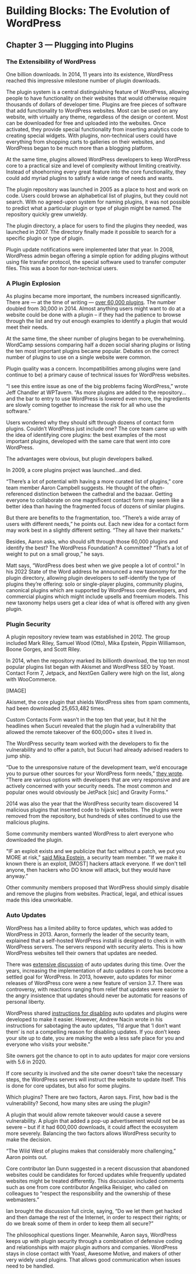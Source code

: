 # Building Blocks: The Evolution of WordPress 
## Chapter 3 — Plugging into Plugins

### The Extensibility of WordPress
One billion downloads. In 2014, 11 years into its existence, WordPress reached this impressive milestone number of plugin downloads. 

The plugin system is a central distinguishing feature of WordPress, allowing people to have functionality on their websites that would otherwise require thousands of dollars of developer time. Plugins are free pieces of software that add functionality to WordPress websites. Most can be used on any website, with virtually any theme, regardless of the design or content. Most can be downloaded for free and uploaded into the websites. Once activated, they provide special functionality from inserting analytics code to creating special widgets. With plugins, non-technical users could have everything from shopping carts to galleries on their websites, and WordPress began to be much more than a blogging platform.

At the same time, plugins allowed WordPress developers to keep WordPress core to a practical size and level of complexity without limiting creativity. Instead of shoehorning every great feature into the core functionality, they could add myriad plugins to satisfy a wide range of needs and wants.

The plugin repository was launched in 2005 as a place to host and work on code. Users could browse an alphabetical list of plugins, but they could not search. With no agreed-upon system for naming plugins, it was not possible to predict what a particular plugin or type of plugin might be named. The repository quickly grew unwieldy.

The plugin directory, a place for users to find the plugins they needed, was launched in 2007. The directory finally made it possible to search for a specific plugin or type of plugin.

Plugin update notifications were implemented later that year. In 2008, WordPress admin began offering a simple option for adding plugins without using file transfer protocol, the special software used to transfer computer files. This was a boon for non-technical users. 

### A Plugin Explosion
As plugins became more important, the numbers increased significantly. There are — at the time of writing —  [over 60,000 plugins](https://wordpress.org/plugins/). The number doubled from 30,000 in 2014. Almost anything users might want to do at a website could be done with a plugin – if they had the patience to browse through the list and try out enough examples to identify a plugin that would meet their needs. 

At the same time, the sheer number of plugins began to be overwhelming. WordCamp sessions comparing half a dozen social sharing plugins or listing the ten most important plugins became popular. Debates on the correct number of plugins to use on a single website were common. 

Plugin quality was a concern. Incompatibilities among plugins were (and continue to be) a primary cause of technical issues for WordPress websites.

“I see this entire issue as one of the big problems facing WordPress,” wrote Jeff Chandler at WPTavern. “As more plugins are added to the repository…and the bar to entry to use WordPress is lowered even more, the ingredients are slowly coming together to increase the risk for all who use the software.”

Users wondered why they should sift through dozens of contact form plugins. Couldn’t WordPress just include one? The core team came up with the idea of identifying core plugins: the best examples of the most important plugins, developed with the same care that went into core WordPress.

The advantages were obvious, but plugin developers balked.

In 2009, a core plugins project was launched…and died.

“There’s a lot of potential with having a more curated list of plugins,” core team member Aaron Campbell suggests. He thought of the often-referenced distinction between the cathedral and the bazaar. Getting everyone to collaborate on one magnificent contact form may seem like a better idea than having the fragmented focus of dozens of similar plugins. 

But there are benefits to the fragmentation, too. “There’s a wide array of users with different needs,” he points out. Each new idea for a contact form may work best in a slightly different setting. “They all have their markets.”

Besides, Aaron asks, who should sift through those 60,000 plugins and identify the best? The WordPress Foundation? A committee? “That’s a lot of weight to put on a small group,” he says. 

Matt says, “WordPress does best when we give people a lot of control.” In his 2022 State of the Word address he announced a new taxonomy for the plugin directory, allowing plugin developers to self-identify the type of plugins they’re offering: solo or single-player plugins, community plugins, canonical plugins which are supported by WordPress core developers, and commercial plugins which might include upsells and freemium models. This new taxonomy helps users get a clear idea of what is offered with any given plugin. 

### Plugin Security

A plugin repository review team was established in 2012. The group included Mark Riley, Samuel Wood (Otto), Mika Epstein, Pippin Williamson, Boone Gorges, and Scott Riley.

In 2014, when the repository marked its billionth download, the top ten most popular plugins list began with Akismet and WordPress SEO by Yoast. Contact Form 7, Jetpack, and NextGen Gallery were high on the list, along with WooCommerce. 

[IMAGE]

Akismet, the core plugin that shields WordPress sites from spam comments, had been downloaded 25,653,482 times. 

Custom Contacts Form wasn’t in the top ten that year, but it hit the headlines when Sucuri revealed that the plugin had a vulnerability that allowed the remote takeover of the 600,000+ sites it lived in. 

The WordPress security team worked with the developers to fix the vulnerability and to offer a patch, but Sucuri had already advised readers to jump ship. 

“Due to the unresponsive nature of the development team, we’d encourage you to pursue other sources for your WordPress form needs,” [they wrote](https://blog.sucuri.net/2014/08/database-takeover-in-custom-contact-forms.html). “There are various options with developers that are very responsive and are actively concerned with your security needs. The most common and popular ones would obviously be JetPack [sic] and Gravity Forms.”

2014 was also the year that the WordPress security team discovered 14 malicious plugins that inserted code to hijack websites. The plugins were removed from the repository, but hundreds of sites continued to use the malicious plugins. 

Some community members wanted WordPress to alert everyone who downloaded the plugin. 

"IF an exploit exists and we publicize that fact without a patch, we put you MORE at risk," [said Mika Epstein](https://wordpress.org/ideas/topic/alert-when-installed-plugins-have-been-removed-from-the-plugin-directory/page/2#post-30439), a security team member. "If we make it known there is an exploit, [MOST] hackers attack everyone. If we don't tell anyone, then hackers who DO know will attack, but they would have anyway.”

Other community members proposed that WordPress should simply disable and remove the plugins from websites. Practical, legal, and ethical issues made this idea unworkable. 

### Auto Updates

WordPress has a limited ability to force updates, which was added to WordPress in 2013. Aaron, formerly the leader of the security team, explained that a self-hosted WordPress install is designed to check in with WordPress servers. The servers respond with security alerts. This is how WordPress websites tell their owners that updates are needed.

There was [extensive discussion](https://make.wordpress.org/core/2020/11/10/wp5-6-auto-update-implementation-change/) of auto updates during this time. Over the years, increasing the implementation of auto updates in core has become a settled goal for WordPress. In 2013, however, auto updates for minor releases of WordPress core were a new feature of version 3.7. There was controversy, with reactions ranging from relief that updates were easier to the angry insistence that updates should never be automatic for reasons of personal liberty.

WordPress shared [instructions for disabling](https://make.wordpress.org/core/2013/10/25/the-definitive-guide-to-disabling-auto-updates-in-wordpress-3-7/) auto updates and plugins were developed to make it easier. However, Andrew Nacin wrote in his instructions for sabotaging the auto updates, “I’d argue that ‘I don’t want them’ is not a compelling reason for disabling updates. If you don’t keep your site up to date, you are making the web a less safe place for you and everyone who visits your website.”

Site owners got the chance to opt in to auto updates for major core versions with 5.6 in 2020.

If core security is involved and the site owner doesn’t take the necessary steps, the WordPress servers will instruct the website to update itself. This is done for core updates, but also for some plugins.

Which plugins? There are two factors, Aaron says. First, how bad is the vulnerability? Second, how many sites are using the plugin?

A plugin that would allow remote takeover would cause a severe vulnerability. A plugin that added a pop-up advertisement would not be as severe – but if it had 600,000 downloads, it could affect the ecosystem more severely. Balancing the two factors allows WordPress security to make the decision.

“The Wild West of plugins makes that considerably more challenging,” Aaron points out. 

Core contributor Ian Dunn suggested in a recent discussion that abandoned websites could be candidates for forced updates while frequently updated websites might be treated differently. This discussion included comments such as one from core contributor Angelika Reisiger, who called on colleagues to “respect the responsibility and the ownership of these webmasters.”

Ian brought the discussion full circle, saying, “Do we let them get hacked and then damage the rest of the Internet, in order to respect their rights; or do we break some of them in order to keep them all secure?”

The philosophical questions linger. Meanwhile, Aaron says, WordPress keeps up with plugin security through a combination of defensive coding and relationships with major plugin authors and companies. WordPress stays in close contact with Yoast, Awesome Motive, and makers of other very widely used plugins. That allows good communication when issues need to be handled. 
